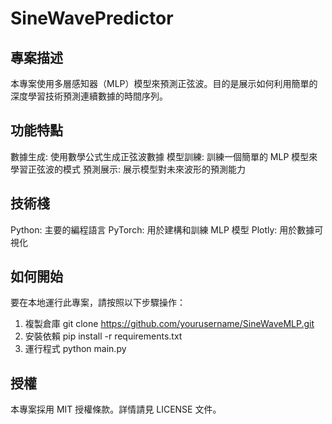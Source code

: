 # SineWavePredictor

## 專案描述

本專案使用多層感知器（MLP）模型來預測正弦波。目的是展示如何利用簡單的深度學習技術預測連續數據的時間序列。

## 功能特點

數據生成: 使用數學公式生成正弦波數據
模型訓練: 訓練一個簡單的 MLP 模型來學習正弦波的模式
預測展示: 展示模型對未來波形的預測能力

## 技術棧

Python: 主要的編程語言
PyTorch: 用於建構和訓練 MLP 模型
Plotly: 用於數據可視化

## 如何開始

要在本地運行此專案，請按照以下步驟操作：

1. 複製倉庫
   git clone https://github.com/yourusername/SineWaveMLP.git
2. 安裝依賴
   pip install -r requirements.txt
3. 運行程式
   python main.py

## 授權

本專案採用 MIT 授權條款。詳情請見 LICENSE 文件。
